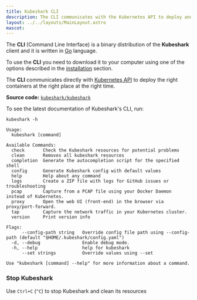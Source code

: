 ```yaml
---
title: Kubeshark CLI
description: The CLI communicates with the Kubernetes API to deploy and control the other software components in the cluster
layout: ../../layouts/MainLayout.astro
mascot: 
---
```


The **CLI** (Command Line Interface) is a binary distribution of the **Kubeshark** client and it is written in [Go](https://go.dev/) language. 

To use the **CLI** you need to download it to your computer using one of the options described in the [installation](/en/install) section.

The **CLI** communicates directly with [Kubernetes API](https://kubernetes.io/docs/concepts/overview/kubernetes-api/) to deploy the right containers at the right place at the right time.

**Source code:** [`kubeshark/kubeshark`](https://github.com/kubeshark/kubeshark)

To see the latest documentation of Kubeshark's CLI, run:

```shell
kubeshark -h
```

```shell
Usage:
  kubeshark [command]

Available Commands:
  check       Check the Kubeshark resources for potential problems
  clean       Removes all kubeshark resources
  completion  Generate the autocompletion script for the specified shell
  config      Generate Kubeshark config with default values
  help        Help about any command
  logs        Create a ZIP file with logs for GitHub issues or troubleshooting
  pcap        Capture from a PCAP file using your Docker Daemon instead of Kubernetes.
  proxy       Open the web UI (front-end) in the browser via proxy/port-forward.
  tap         Capture the network traffic in your Kubernetes cluster.
  version     Print version info

Flags:
      --config-path string   Override config file path using --config-path (default "$HOME/.kubeshark/config.yaml")
  -d, --debug                Enable debug mode.
  -h, --help                 help for kubeshark
      --set strings          Override values using --set

Use "kubeshark [command] --help" for more information about a command.
```

### Stop Kubeshark

Use `Ctrl+C` (`^C`) to stop Kubeshark and clean its resources

